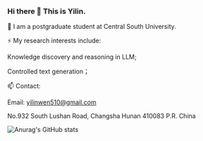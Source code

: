 ### Hi there 👋 This is Yilin.

<!--
**Yilin** is a ✨ _special_ ✨ repository because its `README.md` (this file) appears on your GitHub profile.

Here are some ideas to get you started:

- 🔭 I’m currently working on ...
- 🌱 I’m currently learning ...
- 👯 I’m looking to collaborate on ...
- 🤔 I’m looking for help with ...
- 💬 Ask me about ...
- 📫 How to reach me: ...
- 😄 Pronouns: ...
- ⚡ Fun fact: ...
I am a postgraduate student at Central South University. Please refer to [my homepage for more about me.](https://zifengwang.xyz)

![Anurag's GitHub stats](https://github-readme-stats.vercel.app/api?username=ryanwangzf&hide=contribs,prs,issues&show_icons=true&theme=tokyonight&count_private=true)


[![Top Langs](https://github-readme-stats.vercel.app/api/top-langs/?username=ryanwangzf&layout=compact&theme=tokyonight)](https://github.com/anuraghazra/github-readme-stats)
-->


💬 I am a postgraduate student at Central South University.

⚡ My research interests include:

Knowledge discovery and reasoning in LLM; 
    
Controlled text generation；

📫 Contact:

Email: yilinwen510@gmail.com

No.932 South Lushan Road, Changsha Hunan 410083 P.R. China

![Anurag's GitHub stats](https://github-readme-stats.vercel.app/api?username=wyl-willing&hide=contribs,prs,issues&show_icons=true&theme=tokyonight&count_private=true)



